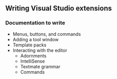 ## Writing Visual Studio extensions

### Documentation to write

* Menus, buttons, and commands
* Adding a tool window
* Template packs
* Interacting with the editor
    * Adornments
    * IntelliSense
    * Textmate grammar
    * Commands
